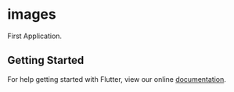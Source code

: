 # images

First Application.

## Getting Started

For help getting started with Flutter, view our online
[documentation](https://flutter.io/).
